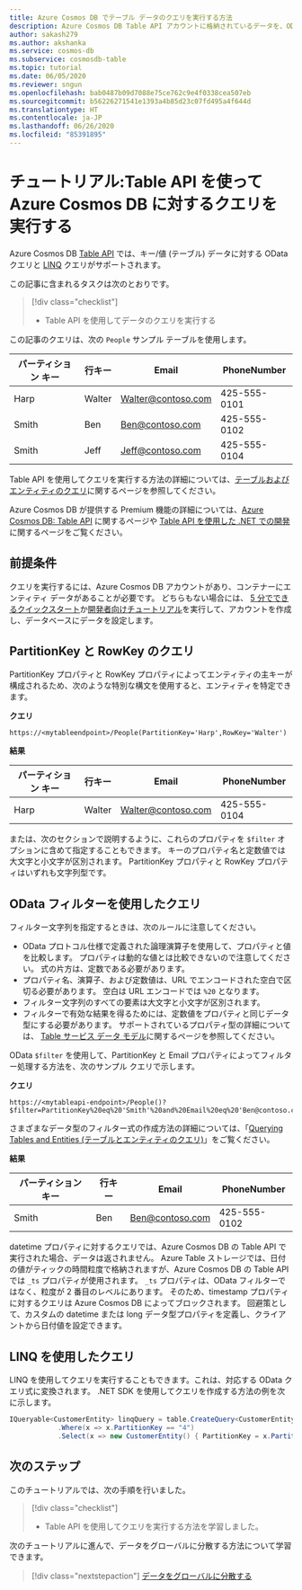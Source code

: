 ```yaml
---
title: Azure Cosmos DB でテーブル データのクエリを実行する方法
description: Azure Cosmos DB Table API アカウントに格納されているデータを、OData フィルターと LINQ クエリを使用して照会する方法について説明します。
author: sakash279
ms.author: akshanka
ms.service: cosmos-db
ms.subservice: cosmosdb-table
ms.topic: tutorial
ms.date: 06/05/2020
ms.reviewer: sngun
ms.openlocfilehash: bab0487b09d7088e75ce762c9e4f0338cea507eb
ms.sourcegitcommit: b56226271541e1393a4b85d23c07fd495a4f644d
ms.translationtype: HT
ms.contentlocale: ja-JP
ms.lasthandoff: 06/26/2020
ms.locfileid: "85391895"
---
```

# <a name="tutorial-query-azure-cosmos-db-by-using-the-table-api"></a>チュートリアル:Table API を使って Azure Cosmos DB に対するクエリを実行する

Azure Cosmos DB [Table API](table-introduction.md) では、キー/値 (テーブル) データに対する OData クエリと [LINQ](/rest/api/storageservices/fileservices/writing-linq-queries-against-the-table-service) クエリがサポートされます。  

この記事に含まれるタスクは次のとおりです。

> [!div class="checklist"]
> * Table API を使用してデータのクエリを実行する

この記事のクエリは、次の `People` サンプル テーブルを使用します。

| パーティション キー | 行キー | Email | PhoneNumber |
| --- | --- | --- | --- |
| Harp | Walter | Walter@contoso.com| 425-555-0101 |
| Smith | Ben | Ben@contoso.com| 425-555-0102 |
| Smith | Jeff | Jeff@contoso.com| 425-555-0104 |

Table API を使用してクエリを実行する方法の詳細については、[テーブルおよびエンティティのクエリ](/rest/api/storageservices/fileservices/querying-tables-and-entities)に関するページを参照してください。

Azure Cosmos DB が提供する Premium 機能の詳細については、[Azure Cosmos DB: Table API](table-introduction.md) に関するページや [Table API を使用した .NET での開発](tutorial-develop-table-dotnet.md)に関するページをご覧ください。

## <a name="prerequisites"></a>前提条件

クエリを実行するには、Azure Cosmos DB アカウントがあり、コンテナーにエンティティ データがあることが必要です。 どちらもない場合には、 [5 分でできるクイックスタート](create-table-dotnet.md)か[開発者向けチュートリアル](tutorial-develop-table-dotnet.md)を実行して、アカウントを作成し、データベースにデータを設定します。

## <a name="query-on-partitionkey-and-rowkey"></a>PartitionKey と RowKey のクエリ

PartitionKey プロパティと RowKey プロパティによってエンティティの主キーが構成されるため、次のような特別な構文を使用すると、エンティティを特定できます。

**クエリ**

```
https://<mytableendpoint>/People(PartitionKey='Harp',RowKey='Walter')  
```

**結果**

| パーティション キー | 行キー | Email | PhoneNumber |
| --- | --- | --- | --- |
| Harp | Walter | Walter@contoso.com| 425-555-0104 |

または、次のセクションで説明するように、これらのプロパティを `$filter` オプションに含めて指定することもできます。 キーのプロパティ名と定数値では大文字と小文字が区別されます。 PartitionKey プロパティと RowKey プロパティはいずれも文字列型です。

## <a name="query-by-using-an-odata-filter"></a>OData フィルターを使用したクエリ

フィルター文字列を指定するときは、次のルールに注意してください。

* OData プロトコル仕様で定義された論理演算子を使用して、プロパティと値を比較します。 プロパティは動的な値とは比較できないので注意してください。 式の片方は、定数である必要があります。
* プロパティ名、演算子、および定数値は、URL でエンコードされた空白で区切る必要があります。 空白は URL エンコードでは `%20` となります。
* フィルター文字列のすべての要素は大文字と小文字が区別されます。
* フィルターで有効な結果を得るためには、定数値をプロパティと同じデータ型にする必要があります。 サポートされているプロパティ型の詳細については、 [Table サービス データ モデル](/rest/api/storageservices/understanding-the-table-service-data-model)に関するページを参照してください。

OData `$filter` を使用して、PartitionKey と Email プロパティによってフィルター処理する方法を、次のサンプル クエリで示します。

**クエリ**

```
https://<mytableapi-endpoint>/People()?$filter=PartitionKey%20eq%20'Smith'%20and%20Email%20eq%20'Ben@contoso.com'
```

さまざまなデータ型のフィルター式の作成方法の詳細については、「[Querying Tables and Entities (テーブルとエンティティのクエリ)](/rest/api/storageservices/querying-tables-and-entities)」をご覧ください。

**結果**

| パーティション キー | 行キー | Email | PhoneNumber |
| --- | --- | --- | --- |
| Smith |Ben | Ben@contoso.com| 425-555-0102 |

datetime プロパティに対するクエリでは、Azure Cosmos DB の Table API で実行された場合、データは返されません。 Azure Table ストレージでは、日付の値がティックの時間粒度で格納されますが、Azure Cosmos DB の Table API では `_ts` プロパティが使用されます。 `_ts` プロパティは、OData フィルターではなく、粒度が 2 番目のレベルにあります。 そのため、timestamp プロパティに対するクエリは Azure Cosmos DB によってブロックされます。 回避策として、カスタムの datetime または long データ型プロパティを定義し、クライアントから日付値を設定できます。

## <a name="query-by-using-linq"></a>LINQ を使用したクエリ 
LINQ を使用してクエリを実行することもできます。これは、対応する OData クエリ式に変換されます。 .NET SDK を使用してクエリを作成する方法の例を次に示します。

```csharp
IQueryable<CustomerEntity> linqQuery = table.CreateQuery<CustomerEntity>()
            .Where(x => x.PartitionKey == "4")
            .Select(x => new CustomerEntity() { PartitionKey = x.PartitionKey, RowKey = x.RowKey, Email = x.Email });
```

## <a name="next-steps"></a>次のステップ

このチュートリアルでは、次の手順を行いました。

> [!div class="checklist"]
> * Table API を使用してクエリを実行する方法を学習しました。

次のチュートリアルに進んで、データをグローバルに分散する方法について学習できます。

> [!div class="nextstepaction"]
> [データをグローバルに分散する](tutorial-global-distribution-table.md)

